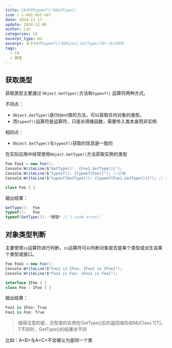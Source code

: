 ```yaml
---
title: C#中的typeof()与GetType()
icon : i-mdi-dot-net
date: 2024-11-17
update: 2024-12-08
author: Lin
categories: C#
excerpt_type: md
excerpt: 关于C#中typeof()与Object.GetType()的一点小研究
tags:
  - C#
  - 随笔
---
```


## 获取类型

获取类型主要通过 `Object.GetType()`方法和`typeof()` 运算符两种方式。

不同点：

- `Object.GetType()`是Object类的方法，可以获取任何对象的类型。
- 而`typeof()`运算符是运算符，只是长得像函数，需要传入类本身而非实例

相同点：

- `Object.GetType()`与`typeof()`获取的信息是一致的

在实际应用中经常使用`Object.GetType()`方法获取实例的类型

```csharp
Foo Foo1 = new Foo();
Console.WriteLine($"GetType():  {Foo1.GetType()}");
Console.WriteLine($"typeof(): {typeof(Foo)}"); //正确
Console.WriteLine($"typeof(GetType()): {typeof(Foo1.GetType())}"); // [!code error]

class Foo { }

```

输出结果：

```csharp
GetType():  Foo
typeof():   Foo
typeof(GetType()): *报错* // [!code error]

```

## 对象类型判断

主要使用`is`运算符进行判断，`is`运算符可以判断对象是否是某个类型或派生自某个类型或接口。

```csharp
Foo Foo1 = new Foo();
Console.WriteLine($"Foo1 is IFoo: {Foo1 is IFoo}");
Console.WriteLine($"Foo1 is Foo: {Foo1 is Foo}");

interface IFoo { }
class Foo : IFoo { }
```

输出结果：

```csharp
Foo1 is IFoo: True
Foo1 is Foo: True
```

> 值得注意的是，泛型类的实例在GetType()后的返回值形如MyClass`1\[T]，T不同时，GetType()的结果亦不同

比如：A\<B>与A\<C>不会被认为是同一个类
